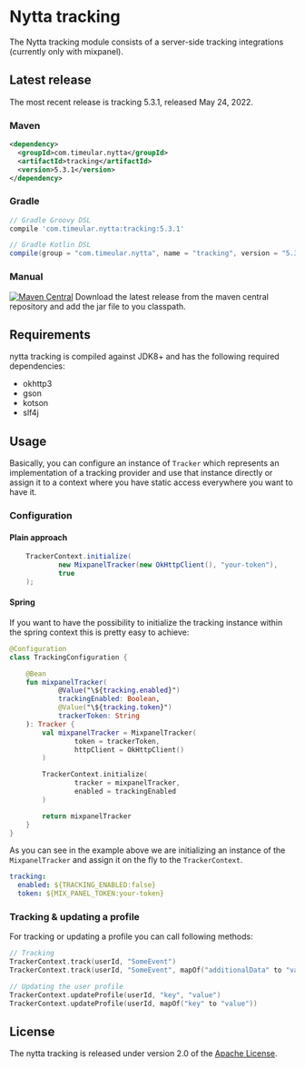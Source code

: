 # Nytta tracking

The Nytta tracking module consists of a server-side tracking integrations (currently only with mixpanel).

## Latest release

The most recent release is tracking 5.3.1, released May 24, 2022.

### Maven

```xml
<dependency>
  <groupId>com.timeular.nytta</groupId>
  <artifactId>tracking</artifactId>
  <version>5.3.1</version>
</dependency>
```

### Gradle

```gradle
// Gradle Groovy DSL
compile 'com.timeular.nytta:tracking:5.3.1'

// Gradle Kotlin DSL
compile(group = "com.timeular.nytta", name = "tracking", version = "5.3.1")
```

### Manual

[![Maven Central](https://maven-badges.herokuapp.com/maven-central/com.timeular.nytta/tracking/badge.svg)](https://maven-badges.herokuapp.com/maven-central/com.timeular.nytta/tracking/badge.svg)
Download the latest release from the maven central repository and add the jar file to you classpath.

## Requirements

nytta tracking is compiled against JDK8+ and has the following required dependencies:

- okhttp3
- gson
- kotson
- slf4j

## Usage

Basically, you can configure an instance of `Tracker` which represents an implementation of a tracking provider and use that
instance directly or assign it to a context where you have static access everywhere you want to have it.

### Configuration

#### Plain approach

```java
    TrackerContext.initialize(
            new MixpanelTracker(new OkHttpClient(), "your-token"),
            true
    );
```

#### Spring

If you want to have the possibility to initialize the tracking instance within the spring context
this is pretty easy to achieve:

```kotlin
@Configuration
class TrackingConfiguration {

    @Bean
    fun mixpanelTracker(
            @Value("\${tracking.enabled}")
            trackingEnabled: Boolean,
            @Value("\${tracking.token}")
            trackerToken: String
    ): Tracker {
        val mixpanelTracker = MixpanelTracker(
                token = trackerToken,
                httpClient = OkHttpClient()
        )

        TrackerContext.initialize(
                tracker = mixpanelTracker,
                enabled = trackingEnabled
        )

        return mixpanelTracker
    }
}
```

As you can see in the example above we are initializing an instance of the `MixpanelTracker` and assign it on the fly
to the `TrackerContext`.

```yaml
tracking:
  enabled: ${TRACKING_ENABLED:false}
  token: ${MIX_PANEL_TOKEN:your-token}
```

### Tracking & updating a profile

For tracking or updating a profile you can call following methods:

```kotlin
// Tracking
TrackerContext.track(userId, "SomeEvent")
TrackerContext.track(userId, "SomeEvent", mapOf("additionalData" to "value"))

// Updating the user profile
TrackerContext.updateProfile(userId, "key", "value")
TrackerContext.updateProfile(userId, mapOf("key" to "value"))
```

## License

The nytta tracking is released under version 2.0 of the [Apache License][].

[apache license]: http://www.apache.org/licenses/LICENSE-2.0
